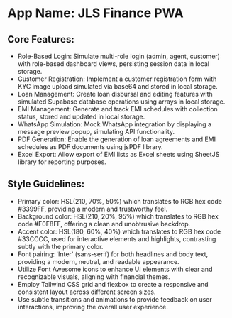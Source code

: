# **App Name**: JLS Finance PWA

## Core Features:

- Role-Based Login: Simulate multi-role login (admin, agent, customer) with role-based dashboard views, persisting session data in local storage.
- Customer Registration: Implement a customer registration form with KYC image upload simulated via base64 and stored in local storage.
- Loan Management: Create loan disbursal and editing features with simulated Supabase database operations using arrays in local storage.
- EMI Management: Generate and track EMI schedules with collection status, stored and updated in local storage.
- WhatsApp Simulation: Mock WhatsApp integration by displaying a message preview popup, simulating API functionality.
- PDF Generation: Enable the generation of loan agreements and EMI schedules as PDF documents using jsPDF library.
- Excel Export: Allow export of EMI lists as Excel sheets using SheetJS library for reporting purposes.

## Style Guidelines:

- Primary color: HSL(210, 70%, 50%) which translates to RGB hex code #3399FF, providing a modern and trustworthy feel.
- Background color: HSL(210, 20%, 95%) which translates to RGB hex code #F0F8FF, offering a clean and unobtrusive backdrop.
- Accent color: HSL(180, 60%, 40%) which translates to RGB hex code #33CCCC, used for interactive elements and highlights, contrasting subtly with the primary color.
- Font pairing: 'Inter' (sans-serif) for both headlines and body text, providing a modern, neutral, and readable appearance.
- Utilize Font Awesome icons to enhance UI elements with clear and recognizable visuals, aligning with financial themes.
- Employ Tailwind CSS grid and flexbox to create a responsive and consistent layout across different screen sizes.
- Use subtle transitions and animations to provide feedback on user interactions, improving the overall user experience.